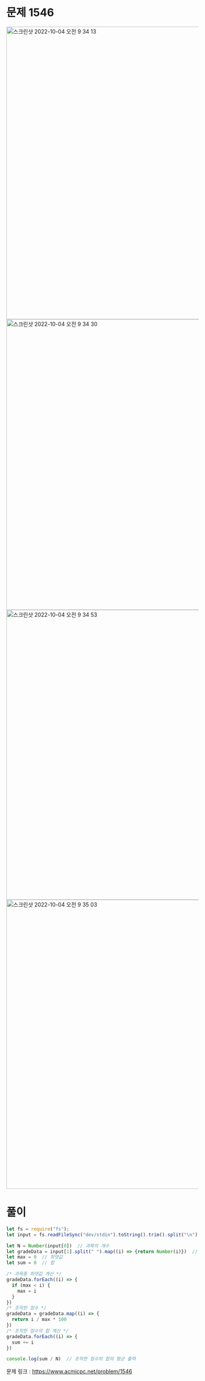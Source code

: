 # 문제 1546


<img width="764" alt="스크린샷 2022-10-04 오전 9 34 13" src="https://user-images.githubusercontent.com/103481518/193709804-9d7e87ea-cd71-45a1-b9c5-03444422b3de.png">
<img width="759" alt="스크린샷 2022-10-04 오전 9 34 30" src="https://user-images.githubusercontent.com/103481518/193709810-876ef347-df38-4661-97bd-3649a109cf95.png">
<img width="757" alt="스크린샷 2022-10-04 오전 9 34 53" src="https://user-images.githubusercontent.com/103481518/193709815-fcf464b7-f3e6-4e1c-be6b-96cf6fc89c79.png">
<img width="755" alt="스크린샷 2022-10-04 오전 9 35 03" src="https://user-images.githubusercontent.com/103481518/193709821-f3647704-f037-4647-9ee6-2a5c5ec3635f.png">



# 풀이

```javascript
let fs = require("fs");
let input = fs.readFileSync("dev/stdin").toString().trim().split("\n")

let N = Number(input[0])  // 과목의 개수
let gradeData = input[1].split(" ").map((i) => {return Number(i)})  // 과목별 점수
let max = 0  // 최댓값
let sum = 0  // 합

/* 과목중 최댓값 계산 */
gradeData.forEach((i) => {
  if (max < i) {
    max = i
  }
})
/* 조작한 점수 */
gradeData = gradeData.map((i) => {
  return i / max * 100
})
/* 조작한 점수의 합 계산 */
gradeData.forEach((i) => {
  sum += i
})

console.log(sum / N)  // 조작한 점수의 합의 평균 출력
```

문제 링크 : https://www.acmicpc.net/problem/1546
